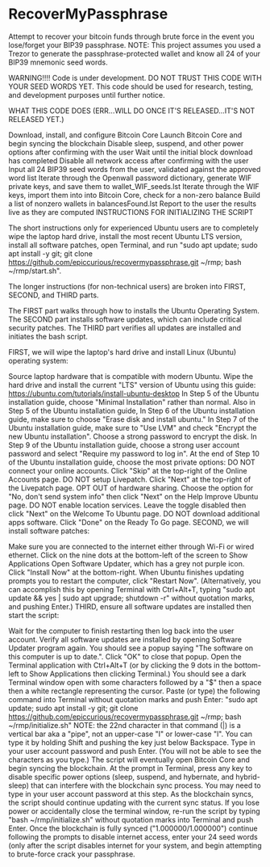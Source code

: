 # RecoverMyPassphrase
Attempt to recover your bitcoin funds through brute force in the event you lose/forget your BIP39 passphrase. NOTE: This project assumes you used a Trezor to generate the passphrase-protected wallet and know all 24 of your BIP39 mnemonic seed words.

WARNING!!!! Code is under development. DO NOT TRUST THIS CODE WITH YOUR SEED WORDS YET. This code should be used for research, testing, and development purposes until further notice.

WHAT THIS CODE DOES (ERR...WILL DO ONCE IT'S RELEASED...IT'S NOT RELEASED YET.)

Download, install, and configure Bitcoin Core Launch Bitcoin Core and begin syncing the blockchain Disable sleep, suspend, and other power options after confirming with the user Wait until the initial block download has completed Disable all network access after confirming with the user Input all 24 BIP39 seed words from the user, validated against the approved word list Iterate through the Openwall password dictionary, generate WIF private keys, and save them to wallet_WIF_seeds.lst Iterate through the WIF keys, import them into into Bitcoin Core, check for a non-zero balance Build a list of nonzero wallets in balancesFound.lst Report to the user the results live as they are computed INSTRUCTIONS FOR INITIALIZING THE SCRIPT

The short instructions only for experienced Ubuntu users are to completely wipe the laptop hard drive, install the most recent Ubuntu LTS version, install all software patches, open Terminal, and run "sudo apt update; sudo apt install -y git; git clone https://github.com/epiccurious/recovermypassphrase.git ~/rmp; bash ~/rmp/start.sh".

The longer instructions (for non-technical users) are broken into FIRST, SECOND, and THIRD parts.

The FIRST part walks through how to installs the Ubuntu Operating System. The SECOND part installs software updates, which can include critical security patches. The THIRD part verifies all updates are installed and initiates the bash script.

FIRST, we will wipe the laptop's hard drive and install Linux (Ubuntu) operating system:

Source laptop hardware that is compatible with modern Ubuntu. Wipe the hard drive and install the current "LTS" version of Ubuntu using this guide: https://ubuntu.com/tutorials/install-ubuntu-desktop In Step 5 of the Ubuntu installation guide, choose "Minimal Installation" rather than normal. Also in Step 5 of the Ubuntu installation guide, In Step 6 of the Ubuntu installation guide, make sure to choose "Erase disk and install ubuntu." In Step 7 of the Ubuntu installation guide, make sure to "Use LVM" and check "Encrypt the new Ubuntu installation". Choose a strong password to encrypt the disk. In Step 9 of the Ubuntu installation guide, choose a strong user account password and select "Require my password to log in". At the end of Step 10 of the Ubuntu installation guide, choose the most private options: DO NOT connect your online accounts. Click "Skip" at the top-right of the Online Accounts page. DO NOT setup Livepatch. Click "Next" at the top-right of the Livepatch page. OPT OUT of hardware sharing. Choose the option for "No, don't send system info" then click "Next" on the Help Improve Ubuntu page. DO NOT enable location services. Leave the toggle disabled then click "Next" on the Welcome To Ubuntu page. DO NOT download additional apps software. Click "Done" on the Ready To Go page. SECOND, we will install software patches:

Make sure you are connected to the internet either through Wi-Fi or wired ethernet. Click on the nine dots at the bottom-left of the screen to Show Applications Open Software Updater, which has a grey not purple icon. Click "Install Now" at the bottom-right. When Ubuntu finishes updating prompts you to restart the computer, click "Restart Now". (Alternatively, you can accomplish this by opening Terminal with Ctrl+Alt+T, typing "sudo apt update && yes | sudo apt upgrade; shutdown -r" without quotation marks, and pushing Enter.) THIRD, ensure all software updates are installed then start the script:

Wait for the computer to finish restarting then log back into the user account. Verify all software updates are installed by opening Software Updater program again. You should see a popup saying "The software on this computer is up to date.". Click "OK" to close that popup. Open the Terminal application with Ctrl+Alt+T (or by clicking the 9 dots in the bottom-left to Show Applications then clicking Terminal.) You should see a dark Terminal window open with some characters followed by a "$" then a space then a white rectangle representing the cursor. Paste (or type) the following command into Terminal without quotation marks and push Enter: "sudo apt update; sudo apt install -y git; git clone https://github.com/epiccurious/recovermypassphrase.git ~/rmp; bash ~/rmp/initialize.sh" NOTE: the 22nd character in that command (|) is a vertical bar aka a "pipe", not an upper-case "I" or lower-case "l". You can type it by holding Shift and pushing the key just below Backspace. Type in your user account password and push Enter. (You will not be able to see the characters as you type.) The script will eventually open Bitcoin Core and begin syncing the blockchain. At the prompt in Terminal, press any key to disable specific power options (sleep, suspend, and hybernate, and hybrid-sleep) that can interfere with the blockchain sync process. You may need to type in your user account password at this step. As the blockchain syncs, the script should continue updating with the current sync status. If you lose power or accidentally close the terminal window, re-run the script by typing "bash ~/rmp/initialize.sh" without quotation marks into Terminal and push Enter. Once the blockchain is fully synced ("1.000000/1.000000") continue following the prompts to disable internet access, enter your 24 seed words (only after the script disables internet for your system, and begin attempting to brute-force crack your passphrase.
